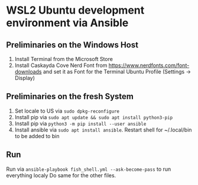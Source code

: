 # WSL2 Ubuntu development environment via Ansible

## Preliminaries on the Windows Host

1. Install Terminal from the Microsoft Store
2. Install Caskayda Cove Nerd Font from https://www.nerdfonts.com/font-downloads and set it as Font for the Terminal Ubuntu Profile (Settings -> Display)

## Preliminaries on the fresh System

1. Set locale to US via `sudo dpkg-reconfigure`
2. Install pip via `sudo apt update && sudo apt install python3-pip`
2. Install pip via `python3 -m pip install --user ansible`
3. Install ansible via `sudo apt install ansible`. Restart shell for ~/.local/bin to be added to bin

## Run

Run via `ansible-playbook fish_shell.yml --ask-become-pass` to run everything localy
Do same for the other files.

